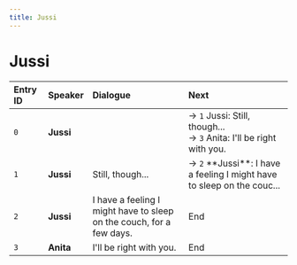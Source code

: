 ```yaml
---
title: Jussi
---
```


# Jussi


| Entry ID | Speaker | Dialogue | Next |
| :------- | :------ | :------- | :------------ |
| `0` | **Jussi** |  | → `1` Jussi: Still, though\.\.\.<br>→ `3` Anita: I'll be right with you\. |
| `1` | **Jussi** | Still, though\.\.\. | → `2` \*\*Jussi\*\*: I have a feeling I might have to sleep on the couc\.\.\. |
| `2` | **Jussi** | I have a feeling I might have to sleep on the couch, for a few days\. | End |
| `3` | **Anita** | I'll be right with you\. | End |
